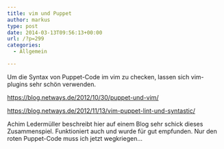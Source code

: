 ```yaml
---
title: vim und Puppet
author: markus
type: post
date: 2014-03-13T09:56:13+00:00
url: /?p=299
categories:
  - Allgemein

---
```

Um die Syntax von Puppet-Code im vim zu checken, lassen sich vim-plugins sehr schön verwenden. 

https://blog.netways.de/2012/10/30/puppet-und-vim/
  
https://blog.netways.de/2012/11/13/vim-puppet-lint-und-syntastic/

Achim Ledermüller beschreibt hier auf einem Blog sehr schick dieses Zusammenspiel. Funktioniert auch und wurde für gut empfunden. Nur den roten Puppet-Code muss ich jetzt wegkriegen&#8230;